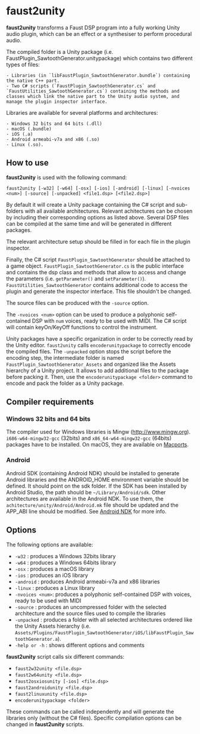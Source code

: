 # faust2unity

**faust2unity** transforms a Faust DSP program into a fully working Unity audio plugin, which can be an effect or a synthesiser to perform procedural audio.

The compiled folder is a Unity package (i.e. FaustPlugin_SawtoothGenerator.unitypackage) which contains two different types of files:

    - Libraries (in `libFaustPlugin_SawtoothGenerator.bundle`) containing the native C++ part.
    - Two C# scripts (`FaustPlugin_SawtoothGenerator.cs` and `FaustUtilities_SawtoothGenerator.cs`) containing the methods and classes which link the native part to the Unity audio system, and manage the plugin inspector interface.

Libraries are available for several platforms and architectures:

    - Windows 32 bits and 64 bits (.dll)
    - macOS (.bundle)
    - iOS (.a)
    - Android armeabi-v7a and x86 (.so)
    - Linux (.so).

## How to use

**faust2unity** is used with the following command:

`faust2unity [-w32] [-w64] [-osx] [-ios] [-android] [-linux] [-nvoices <num>] [-source] [-unpacked] <file1.dsp> [<file2.dsp>]`

By default it will create a Unity package containing the C# script and sub-folders with all available architectures. Relevant achitectures can be chosen by including their corresponding options as listed above. Several DSP files can be compiled at the same time and will be generated in different packages.

The relevant architecture setup should be filled in for each file in the plugin inspector.

Finally, the C# script `FaustPlugin_SawtoothGenerator` should be attached to a game object. `FaustPlugin_SawtoothGenerator.cs` is the public interface and contains the dsp class and methods that allow to access and change the parameters (i.e. `getParameter()` and `setParameter()`). `FaustUtilities_SawtoothGenerator` contains additional code to access the plugin and generate the inspector interface. This file shouldn't be changed.

The source files can be produced with the `-source` option.

The `-nvoices <num>` option can be used to produce a polyphonic self-contained DSP with `num` voices, ready to be used with MIDI. The C# script will contain keyOn/KeyOff functions to control the instrument.

Unity packages have a specific organization in order to be correctly read by the Unity editor. `faust2unity` calls `encoderunitypackage` to correctly encode the compiled files. The `-unpacked` option stops the script before the encoding step, the intermediate folder is named `FaustPlugin_SawtoothGenerator_Assets` and organized like the Assets hierarchy of a Unity project. It allows to add additional files to the package before packing it. Then, use the `encoderunitypackage <folder>` command to encode and pack the folder as a Unity package.

## Compiler requirements

### Windows 32 bits and 64 bits

The compiler used for Windows libraries is Mingw (http://www.mingw.org). `i686-w64-mingw32-gcc` (32bits) and `x86_64-w64-mingw32-gcc` (64bits) packages have to be installed. On macOS, they are available on [Macports](https://www.macports.org).

### Android

Android SDK (containing Android NDK) should be installed to generate Android libraries and the ANDROID_HOME environment variable should be defined. It should point on the sdk folder. If the SDK has been installed by Android Studio, the path should be `~/Library/Android/sdk`. Other architectures are available in the Android NDK. To use them, the `achitecture/unity/Android/Android.mk` file should be updated and the APP_ABI line should be modified. See [Android NDK](https://developer.android.com/ndk/guides/android_mk.html) for more info.                                                                                                                                                                                                                                                                                                                                                                                                                                                                                                                                                                                                                                                                                                                                                                                                                                                                                                             

## Options

The following options are available:

  - `-w32`          : produces a Windows 32bits library
  - `-w64`          : produces a Windows 64bits library
  - `-osx`          : produces a macOS library
  - `-ios`          : produces an iOS library
  - `-android`      : produces Android armeabi-v7a and x86 libraries
  - `-linux`        : produces a Linux library
  - `-nvoices <num>`: produces a polyphonic self-contained DSP with <num> voices, ready to be used with MIDI
  - `-source`       : produces an uncompressed folder with the selected architecture and the source files used to compile the libraries
  - `-unpacked`     : produces a folder with all selected architectures ordered like the Unity Assets hierarchy (i.e. `Assets/Plugins/FaustPlugin_SawtoothGenerator/iOS/libFaustPlugin_SawtoothGenerator.a`).
  - `-help or -h`   : shows different options and comments

**faust2unity** script calls six different commands:

  - `faust2w32unity <file.dsp>`
  - `faust2w64unity <file.dsp>`
  - `faust2osxiosunity [-ios] <file.dsp>`
  - `faust2androidunity <file.dsp>`
  - `faust2linuxunity <file.dsp>`
  - `encoderunitypackage <folder>`

These commands can be called independently and will generate the libraries only (without the C# files). Specific compilation options can be changed in **faust2<platform>unity** scripts.
